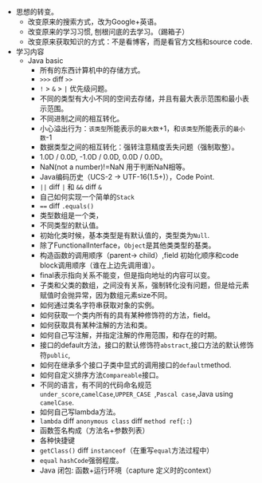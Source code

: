 * 思想的转变。
    * 改变原来的搜索方式，改为Google+英语。
    * 改变原来的学习习惯, 刨根问底的去学习。（踢箱子）
    * 改变原来获取知识的方式：不是看博客，而是看官方文档和source code.
* 学习内容
    * Java basic
        * 所有的东西计算机中的存储方式。
        * `>>>` diff `>>`
        * `!` > `&` > `|` 优先级问题。
        * 不同的类型有大小不同的空间去存储，并且有最大表示范围和最小表示范围。
        * 不同进制之间的相互转化。
        * 小心溢出行为：`该类型`所能表示的`最大数`+1，和`该类型`所能表示的`最小数`-1
        * 数据类型之间的相互转化：强转注意精度丢失问题（强制取整）。
        * 1.0D / 0.0D, -1.0D / 0.0D, 0.0D / 0.0D。
        * NaN(not a number)!=NaN 用于判断NaN相等。
        * Java编码历史（UCS-2 -> UTF-16(1.5+)），Code Point.
        * `||` diff `|` 和 `&&` diff `&`
        * 自己如何实现一个简单的`Stack`
        * `==` diff `.equals()`
        * 类型数组是一个类，
        * 不同类型的默认值。
        * 初始化类时候，基本类型是有默认值的，类型类为`Null`.
        * 除了FunctionalInterface，`Object`是其他类类型的基类。
        * 构造函数的调用顺序（parent-> child）,field 初始化顺序和code block调用顺序（谁在上边先调用谁）。
        * final表示指向关系不能变，但是指向地址的内容可以变。
        * 子类和父类的数组，之间没有关系，强制转化没有问题，但是给元素赋值时会抛异常，因为数组元素size不同。
        * 如何通过类名字符串获取对象的实例。
        * 如何获取一个类内所有的具有某种修饰符的方法，field。
        * 如何获取具有某种注解的方法和类。
        * 如何自己写注解，并指定注解的作用范围，和存在的时期。
        * 接口的default方法，接口的默认修饰符`abstract`,接口方法的默认修饰符`public`,
        * 如何在继承多个接口子类中显式的调用接口的`default`method.
        * 如何自定义排序方法`Compareable`接口。
        * 不同的语言，有不同的代码命名规范`under_score`,`camelCase`,`UPPER_CASE `,`Pascal case`,Java using `camelCase`.
        * 如何自己写lambda方法。
        * `lambda` diff `anonymous class` diff `method ref`(`::`)
        * 函数签名构成（方法名+参数列表）
        * 各种快捷键
        * `getClass()` diff `instanceof`（在重写`equal`方法过程中）
        * `equal` `hashCode`强弱程度。
        * Java 闭包: 函数+运行环境（capture 定义时的context）
       
